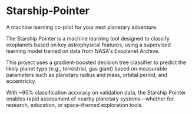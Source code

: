 # Starship-Pointer

A machine learning co-pilot for your next planetary adventure. 

The Starship Pointer is a machine learning tool designed to classify exoplanets based on key astrophysical features, using a supervised learning model trained on data from NASA's Exoplanet Archive.

This project uses a gradient-boosted decision tree classifier to predict the likely planet type (e.g., terrestrial, gas giant) based on measurable parameters such as planetary radius and mass, orbital period, and eccentricity.

With ~95% classification accuracy on validation data, the Starship Pointer enables rapid assessment of nearby planetary systems—whether for research, education, or space-themed exploration tools.



